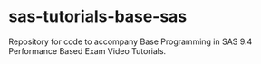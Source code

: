 # sas-tutorials-base-sas
Repository for code to accompany Base Programming in SAS 9.4 Performance Based Exam Video Tutorials.
